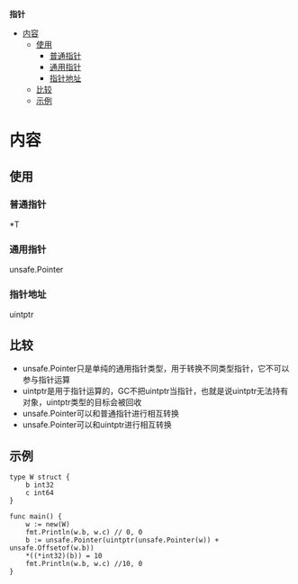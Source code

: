 **指针**
- [内容](#内容)
  - [使用](#使用)
    - [普通指针](#普通指针)
    - [通用指针](#通用指针)
    - [指针地址](#指针地址)
  - [比较](#比较)
  - [示例](#示例)

# 内容 #
## 使用 ##
### 普通指针 ###
*T
 
### 通用指针 ###
unsafe.Pointer

### 指针地址 ###
uintptr

## 比较 ##
- unsafe.Pointer只是单纯的通用指针类型，用于转换不同类型指针，它不可以参与指针运算
- uintptr是用于指针运算的，GC不把uintptr当指针，也就是说uintptr无法持有对象，uintptr类型的目标会被回收
- unsafe.Pointer可以和普通指针进行相互转换
- unsafe.Pointer可以和uintptr进行相互转换

## 示例 ##
```
type W struct {
	b int32
	c int64
}

func main() {
	w := new(W)
	fmt.Println(w.b, w.c) // 0, 0
	b := unsafe.Pointer(uintptr(unsafe.Pointer(w)) + unsafe.Offsetof(w.b))
	*((*int32)(b)) = 10
	fmt.Println(w.b, w.c) //10, 0
}
```